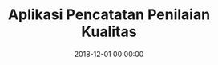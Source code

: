 ---
layout: inner
position: left
title: 'Aplikasi Pencatatan Penilaian Kualitas'
lead_text: "Developed an information system for PT. PJB to document and manage audit results of company’s workplace quality standards."
tags: ['MySQL', 'PHP, Yii2', 'Webservice', 'Kotlin', 'Android SDK']
featured_image: ['/img/posts/pjb5s-1.png','/img/posts/pjb5s-2.png']
date: 2018-12-01 00:00:00
categories: ['Solution', 'Web', 'Android']
project_link: ''
button_icon: ''
button_text: ''
order: 18
visible: 1
company: 'Freelance'
---